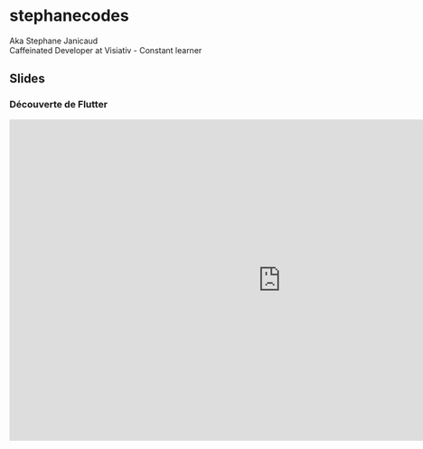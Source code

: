 # stephanecodes
Aka Stephane Janicaud  
Caffeinated Developer at Visiativ - Constant learner

## Slides

### Découverte de Flutter

<iframe src="https://docs.google.com/presentation/d/e/2PACX-1vRKpxNVJ1eVDCZG1WIc3QZ6KaMzWG9z25hjDix3-MInvghwzjQXaDjsj6YqL__UI57DSmtHqWonGdLV/embed?start=false&loop=false&delayms=3000" frameborder="0" width="960" height="569" allowfullscreen="true" mozallowfullscreen="true" webkitallowfullscreen="true"></iframe>
